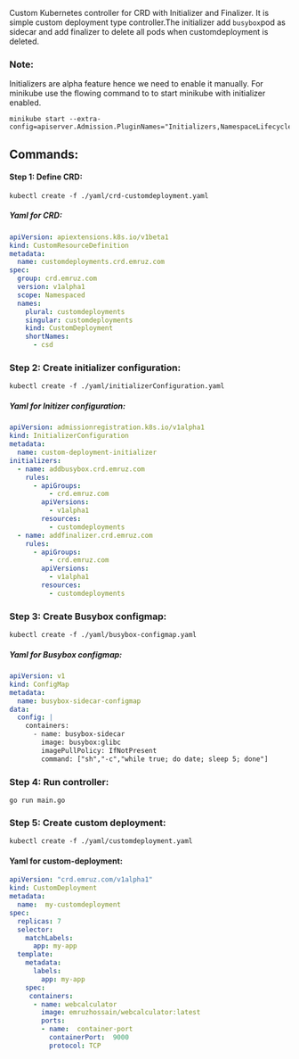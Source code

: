 Custom Kubernetes controller for CRD with Initializer and Finalizer. It is simple custom deployment type
controller.The initializer add ```busybox```pod as sidecar and add finalizer to delete all pods when customdeployment is deleted.

### Note:
Initializers are alpha feature hence we need to enable it manually. For minikube use the flowing command to
to start minikube with initializer enabled.
```
minikube start --extra-config=apiserver.Admission.PluginNames="Initializers,NamespaceLifecycle,LimitRanger,ServiceAccount,DefaultStorageClass,ResourceQuota"
```

## Commands:
#### Step 1: Define CRD:
```
kubectl create -f ./yaml/crd-customdeployment.yaml
```

##### Yaml for CRD:
```yaml
apiVersion: apiextensions.k8s.io/v1beta1
kind: CustomResourceDefinition
metadata:
  name: customdeployments.crd.emruz.com
spec:
  group: crd.emruz.com
  version: v1alpha1
  scope: Namespaced
  names:
    plural: customdeployments
    singular: customdeployments
    kind: CustomDeployment
    shortNames:
      - csd
```

### Step 2: Create initializer configuration:
```
kubectl create -f ./yaml/initializerConfiguration.yaml
```
##### Yaml for Initizer configuration:
```yaml
apiVersion: admissionregistration.k8s.io/v1alpha1
kind: InitializerConfiguration
metadata:
  name: custom-deployment-initializer
initializers:
  - name: addbusybox.crd.emruz.com
    rules:
      - apiGroups:
          - crd.emruz.com
        apiVersions:
          - v1alpha1
        resources:
          - customdeployments
  - name: addfinalizer.crd.emruz.com
    rules:
      - apiGroups:
          - crd.emruz.com
        apiVersions:
          - v1alpha1
        resources:
          - customdeployments

```

### Step 3: Create Busybox configmap:
```
kubectl create -f ./yaml/busybox-configmap.yaml
```

##### Yaml for Busybox configmap:
```yaml
apiVersion: v1
kind: ConfigMap
metadata:
  name: busybox-sidecar-configmap
data:
  config: |
    containers:
      - name: busybox-sidecar
        image: busybox:glibc
        imagePullPolicy: IfNotPresent
        command: ["sh","-c","while true; do date; sleep 5; done"]
```
### Step 4: Run controller:
```
go run main.go
```
### Step 5: Create custom deployment:
```
kubectl create -f ./yaml/customdeployment.yaml
```


#### Yaml for custom-deployment:
```yaml
apiVersion: "crd.emruz.com/v1alpha1"
kind: CustomDeployment
metadata:
  name:  my-customdeployment
spec:
  replicas: 7
  selector:
    matchLabels:
      app: my-app
  template:
    metadata:
      labels:
        app: my-app
    spec:
     containers:
      - name: webcalculator
        image: emruzhossain/webcalculator:latest
        ports:
        - name:  container-port
          containerPort:  9000
          protocol: TCP
```
